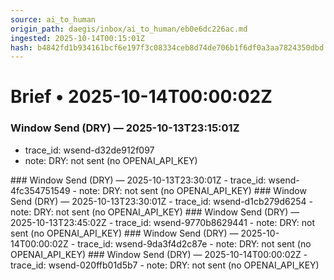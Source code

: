 ```yaml
---
source: ai_to_human
origin_path: daegis/inbox/ai_to_human/eb0e6dc226ac.md
ingested: 2025-10-14T00:15:01Z
hash: b4842fd1b934161bcf6e197f3c08334ceb8d74de706b1f6df0a3aa7824350dbd
---
```

# Brief • 2025-10-14T00:00:02Z

### Window Send (DRY) — 2025-10-13T23:15:01Z
- trace_id: wsend-d32de912f097
- note: DRY: not sent (no OPENAI_API_KEY)

<bundle snapshot omitted>
### Window Send (DRY) — 2025-10-13T23:30:01Z
- trace_id: wsend-4fc354751549
- note: DRY: not sent (no OPENAI_API_KEY)

<bundle snapshot omitted>
### Window Send (DRY) — 2025-10-13T23:30:01Z
- trace_id: wsend-d1cb279d6254
- note: DRY: not sent (no OPENAI_API_KEY)

<bundle snapshot omitted>
### Window Send (DRY) — 2025-10-13T23:45:02Z
- trace_id: wsend-9770b8629441
- note: DRY: not sent (no OPENAI_API_KEY)

<bundle snapshot omitted>
### Window Send (DRY) — 2025-10-14T00:00:02Z
- trace_id: wsend-9da3f4d2c87e
- note: DRY: not sent (no OPENAI_API_KEY)

<bundle snapshot omitted>
### Window Send (DRY) — 2025-10-14T00:00:02Z
- trace_id: wsend-020ffb01d5b7
- note: DRY: not sent (no OPENAI_API_KEY)

<bundle snapshot omitted>

